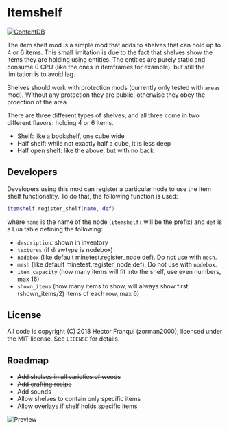 Itemshelf
=========

[![ContentDB](https://content.minetest.net/packages/zorman2000/itemshelf/shields/downloads/)](https://content.minetest.net/packages/zorman2000/itemshelf/)

The item shelf mod is a simple mod that adds to shelves that can hold up to 4 or 6 items. This small limitation is due to the fact that shelves show the items they are holding using entities. The entities are purely static and consume 0 CPU (like the ones in itemframes for example), but still the limitation is to avoid lag.

Shelves should work with protection mods (currently only tested with `areas` mod). Without any protection they are public, otherwise they obey the proection of the area

There are three different types of shelves, and all three come in two different flavors: holding 4 or 6 items.
  - Shelf: like a bookshelf, one cube wide
  - Half shelf: while not exactly half a cube, it is less deep
  - Half open shelf: like the above, but with no back


Developers
----------
Developers using this mod can register a particular node to use the item shelf functionality. To do that, the following function is used:
```lua
itemshelf.register_shelf(name, def)
```
where `name` is the name of the node (`itemshelf:` will be the prefix) and `def` is a Lua table defining the following:
  - `description`: shown in inventory
  - `textures` (if drawtype is nodebox)
  - `nodebox` (like default minetest.register_node def). Do not use with `mesh`.
  - `mesh` (like default minetest.register_node def). Do not use with `nodebox`.
  - `item capacity` (how many items will fit into the shelf, use even numbers, max 16)
  - `shown_items` (how many items to show, will always show first (shown_items/2) items of each row, max 6)

License
-------
All code is copyright (C) 2018 Hector Franqui (zorman2000), licensed under the MIT license. See `LICENSE` for details.

Roadmap
-------
  - ~~Add shelves in all varieties of woods~~
  - ~~Add crafting recipe~~
  - Add sounds
  - Allow shelves to contain only specific items
  - Allow overlays if shelf holds specific items


![Preview](https://github.com/hkzorman/itemshelf/screenshot.png)
